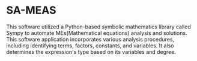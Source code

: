 # SA-MEAS
This software utilized a Python-based symbolic mathematics library called Sympy to automate MEs(Mathematical equations) analysis and solutions. This software application incorporates various analysis procedures, including identifying terms, factors, constants, and variables. It also determines the expression's type based on its variables and degree.

